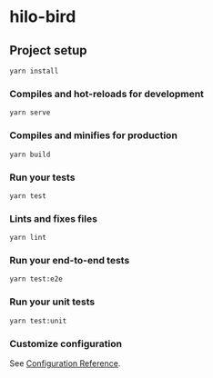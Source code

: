 # hilo-bird

## Project setup

```
yarn install
```

### Compiles and hot-reloads for development

```
yarn serve
```

### Compiles and minifies for production

```
yarn build
```

### Run your tests

```
yarn test
```

### Lints and fixes files

```
yarn lint
```

### Run your end-to-end tests

```
yarn test:e2e
```

### Run your unit tests

```
yarn test:unit
```

### Customize configuration

See [Configuration Reference](https://cli.vuejs.org/config/).
